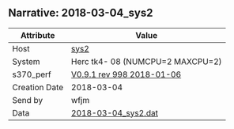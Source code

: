 ## Narrative: 2018-03-04_sys2

| Attribute | Value |
| --------- | ----- |
| Host   | [sys2](hostinfo_sys2.md) |
| System | Herc tk4- 08 (NUMCPU=2 MAXCPU=2) |
| s370_perf | [V0.9.1  rev  998  2018-01-06](https://github.com/wfjm/s370-perf/blob/2d0b26d/codes/s370_perf.asm) |
| Creation Date | 2018-03-04 |
| Send by | wfjm |
| Data | [2018-03-04_sys2.dat](../data/2018-03-04_sys2.dat) |


